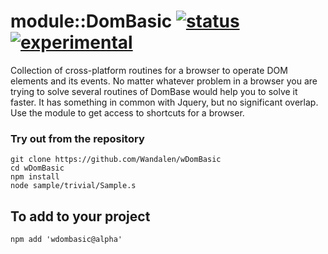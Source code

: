 
# module::DomBasic [![status](https://github.com/Wandalen/wDomBasic/workflows/publish/badge.svg)](https://github.com/Wandalen/wDomBasic/actions?query=workflow%3Apublish) [![experimental](https://img.shields.io/badge/stability-experimental-orange.svg)](https://github.com/emersion/stability-badges#experimental)

Collection of cross-platform routines for a browser to operate DOM elements and its events. No matter whatever problem in a browser you are trying to solve several routines of DomBase would help you to solve it faster. It has something in common with Jquery, but no significant overlap. Use the module to get access to shortcuts for a browser.

### Try out from the repository
```
git clone https://github.com/Wandalen/wDomBasic
cd wDomBasic
npm install
node sample/trivial/Sample.s
```

## To add to your project
```
npm add 'wdombasic@alpha'
```

















































